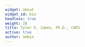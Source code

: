```yaml
---
widget: about
widget_id: bio
headless: true
weight: 20
title: Tyler G. James, Ph.D., CHES
active: true
author: admin
---
```

